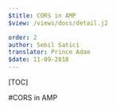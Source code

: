 ```yaml
---
$title: CORS in AMP
$view: /views/docs/detail.j2

order: 2
author: Sebil Satici
translator: Prince Adam
$date: 11-09-2018
---
```


[TOC]

#CORS in AMP
